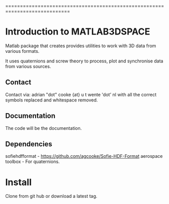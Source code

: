 ============================================================================

Introduction to MATLAB3DSPACE
============
Matlab package that creates provides utilities to work with 3D data from various formats.

It uses quaternions and screw theory to process, plot and synchronise data from various sources.

Contact
-------
Contact via:
    adrian "dot" cooke {at} u t wente 'dot' nl with all the correct symbols
replaced and whitespace removed.

Documentation
-------------
The code will be the documentation.

Dependencies
------------
sofiehdfformat - https://github.com/agcooke/Sofie-HDF-Format
aerospace toolbox - For quaternions.

Install
===========
Clone from git hub or download a latest tag.

